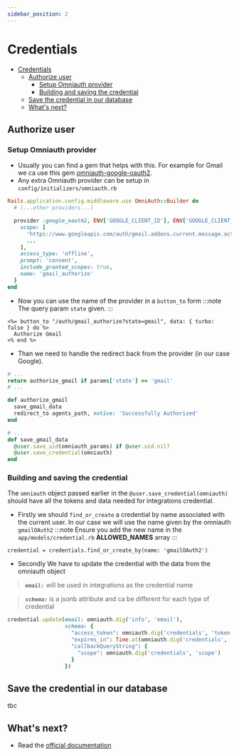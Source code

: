 ```yaml
---
sidebar_position: 2
---
```


# Credentials

- [Credentials](#credentials)
  - [Authorize user](#authorize-user)
    - [Setup Omniauth provider](#setup-omniauth-provider)
    - [Building and saving the credential](#building-and-saving-the-credential)
  - [Save the credential in our database](#save-the-credential-in-our-database)
  - [What's next?](#whats-next)

## Authorize user

### Setup Omniauth provider
- Usually you can find a gem that helps with this. For example for Gmail we ca use this gem [omniauth-google-oauth2](https://github.com/zquestz/omniauth-google-oauth2).
- Any extra Omniauth provider can be setup in `config/initializers/omniauth.rb`
```ruby title="config/initializers/omniauth.rb"
Rails.application.config.middleware.use OmniAuth::Builder do
  # (...other providers...)

  provider :google_oauth2, ENV['GOOGLE_CLIENT_ID'], ENV['GOOGLE_CLIENT_SECRET'], {
    scope: [
      'https://www.googleapis.com/auth/gmail.addons.current.message.action',
      ...
    ],
    access_type: 'offline',
    prompt: 'consent',
    include_granted_scopes: true,
    name: 'gmail_authorize'
  }
end
```
- Now you can use the name of the provider in a `button_to` form
:::note
The query param `state` given.
:::
```erb
<%= button_to "/auth/gmail_authorize?state=gmail", data: { turbo: false } do %>
  Authorize Gmail
<% end %>
```
- Than we need to handle the redirect back from the provider (in our case Google).
```ruby title="app/controllers/sessions/omniauth_controller.rb"
# ...
return authorize_gmail if params['state'] == 'gmail'
# ...

def authorize_gmail
  save_gmail_data
  redirect_to agents_path, notice: 'Successfully Authorized'
end

# ...
def save_gmail_data
  @user.save_uid(omniauth_params) if @user.uid.nil?
  @user.save_credential(omniauth)
end
```

### Building and saving the credential
The `omniauth` object passed earlier in the `@user.save_credential(omniauth)` should have all the tokens and data needed for integrations credential.
- Firstly we should `find_or_create` a credential by name associated with the current user. In our case we will use the name given by the omniauth `gmailOAuth2`
:::note
Ensure you add the new name in the `app/models/credential.rb` **ALLOWED_NAMES** array
:::
```
credential = credentials.find_or_create_by(name: 'gmailOAuth2')
```
- Secondly We have to update the credential with the data from the omniauth object
> **_`email:`_** will be used in integrations as the credential name

> **_`schema:`_** is a jsonb attribute and ca be different for each type of credential
```rb
credential.update(email: omniauth.dig('info', 'email'),
                  schema: {
                    "access_token": omniauth.dig('credentials', 'token'),
                    "expires_in": Time.at(omniauth.dig('credentials', 'expires_at')) - Time.now,
                    "callbackQueryString": {
                      "scope": omniauth.dig('credentials', 'scope')
                    }
                  })
```









## Save the credential in our database
tbc

## What's next?

- Read the [official documentation](https://docusaurus.io/)

